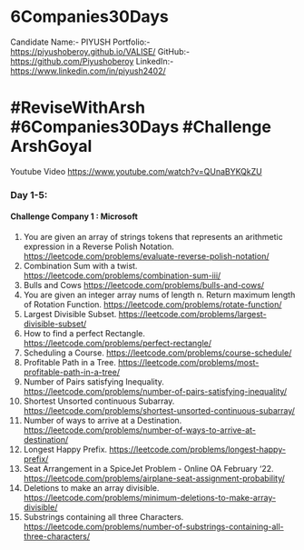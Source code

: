 # 6Companies30Days
Candidate Name:- PIYUSH
Portfolio:- https://piyushoberoy.github.io/VALISE/
GitHub:- https://github.com/Piyushoberoy
LinkedIn:- https://www.linkedin.com/in/piyush2402/

# #ReviseWithArsh #6Companies30Days #Challenge ArshGoyal

Youtube Video https://www.youtube.com/watch?v=QUnaBYKQkZU

### Day 1-5:
#### Challenge Company 1 : Microsoft 
1. You are given an array of strings tokens that represents an arithmetic expression in a Reverse Polish Notation. https://leetcode.com/problems/evaluate-reverse-polish-notation/
2. Combination Sum with a twist. https://leetcode.com/problems/combination-sum-iii/
3. Bulls and Cows https://leetcode.com/problems/bulls-and-cows/
4. You are given an integer array nums of length n. Return maximum length of Rotation Function. https://leetcode.com/problems/rotate-function/
5. Largest Divisible Subset. https://leetcode.com/problems/largest-divisible-subset/
6. How to find a perfect Rectangle. https://leetcode.com/problems/perfect-rectangle/
7. Scheduling a Course. https://leetcode.com/problems/course-schedule/
8. Profitable Path in a Tree. https://leetcode.com/problems/most-profitable-path-in-a-tree/
9. Number of Pairs satisfying Inequality. https://leetcode.com/problems/number-of-pairs-satisfying-inequality/
10. Shortest Unsorted continuous Subarray. https://leetcode.com/problems/shortest-unsorted-continuous-subarray/
11. Number of ways to arrive at a Destination. https://leetcode.com/problems/number-of-ways-to-arrive-at-destination/
12. Longest Happy Prefix. https://leetcode.com/problems/longest-happy-prefix/
13. Seat Arrangement in a SpiceJet Problem - Online OA February ‘22. https://leetcode.com/problems/airplane-seat-assignment-probability/
14. Deletions to make an array divisible. https://leetcode.com/problems/minimum-deletions-to-make-array-divisible/
15. Substrings containing all three Characters. https://leetcode.com/problems/number-of-substrings-containing-all-three-characters/

